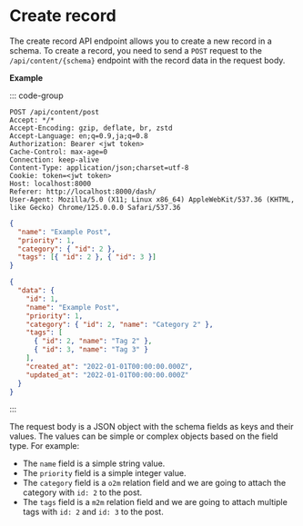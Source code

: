 # Create record

The create record API endpoint allows you to create a new record in a schema. To create a record, you need to send a `POST` request to the `/api/content/{schema}` endpoint with the record data in the request body.

**Example**

::: code-group

```http [Header]
POST /api/content/post
Accept: */*
Accept-Encoding: gzip, deflate, br, zstd
Accept-Language: en;q=0.9,ja;q=0.8
Authorization: Bearer <jwt token>
Cache-Control: max-age=0
Connection: keep-alive
Content-Type: application/json;charset=utf-8
Cookie: token=<jwt token>
Host: localhost:8000
Referer: http://localhost:8000/dash/
User-Agent: Mozilla/5.0 (X11; Linux x86_64) AppleWebKit/537.36 (KHTML, like Gecko) Chrome/125.0.0.0 Safari/537.36
```

```json [Body]
{
  "name": "Example Post",
  "priority": 1,
  "category": { "id": 2 },
  "tags": [{ "id": 2 }, { "id": 3 }]
}
```

```json [Response]
{
  "data": {
    "id": 1,
    "name": "Example Post",
    "priority": 1,
    "category": { "id": 2, "name": "Category 2" },
    "tags": [
      { "id": 2, "name": "Tag 2" },
      { "id": 3, "name": "Tag 3" }
    ],
    "created_at": "2022-01-01T00:00:00.000Z",
    "updated_at": "2022-01-01T00:00:00.000Z"
  }
}
```
:::

The request body is a JSON object with the schema fields as keys and their values. The values can be simple or complex objects based on the field type. For example:
- The `name` field is a simple string value.
- The `priority` field is a simple integer value.
- The `category` field is a `o2m` relation field and we are going to attach the category with `id: 2` to the post.
- The `tags` field is a `m2m` relation field and we are going to attach multiple tags with `id: 2` and `id: 3` to the post.
